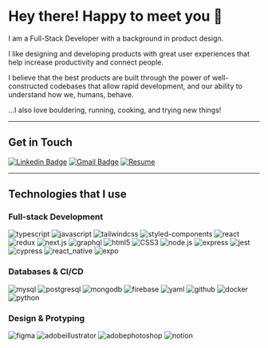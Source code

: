 # Hey there! Happy to meet you 🤠

I am a Full-Stack Developer with a background in product design.

I like designing and developing products with great user experiences that help increase productivity and connect people.

I believe that the best products are built through the power of well-constructed codebases that allow rapid development, and our ability to understand how we, humans, behave.

...I also love bouldering, running, cooking, and trying new things!

---

## Get in Touch

[![Linkedin Badge](https://img.shields.io/badge/-kennychow-blue?style=for-the-badge&logo=Linkedin&logoColor=white&link=https://www.linkedin.com/in/ktkennychow)](https://www.linkedin.com/in/ktkennychow/)
[![Gmail Badge](https://img.shields.io/badge/-ktkennychow@gmail.com-c14438?style=for-the-badge&logo=Gmail&logoColor=white&link=mailto:ktkennychow@gmail.com)](mailto:ktkennychow@gmail.com)
[![Resume](https://img.shields.io/badge/Resume-4285F4?style=for-the-badge&logo=googledrive&logoColor=white)](https://docs.google.com/document/d/1mbMRR4SPd-eNFf0irI68nCRGxiCdyRJrN1EJPvOPTvI/edit?usp=sharing)

---

## Technologies that I use

### Full-stack Development

![typescript](https://img.shields.io/badge/typescript-grey?style=for-the-badge&logo=typescript)
![javascript](https://img.shields.io/badge/javascript-grey?style=for-the-badge&logo=javascript)
![tailwindcss](https://img.shields.io/badge/tailwindcss-grey?style=for-the-badge&logo=tailwindcss)
![styled-components](https://img.shields.io/badge/styled--components-grey?style=for-the-badge&logo=styled-components)
![react](https://img.shields.io/badge/react-grey?style=for-the-badge&logo=react)
![redux](https://img.shields.io/badge/redux-grey?style=for-the-badge&logo=redux)
![next.js](https://img.shields.io/badge/next.js-grey?style=for-the-badge&logo=next.js)
![graphql](https://img.shields.io/badge/graphql-grey?style=for-the-badge&logo=graphql)
![html5](https://img.shields.io/badge/html5-grey?style=for-the-badge&logo=html5)
![CSS3](https://img.shields.io/badge/CSS3-grey?style=for-the-badge&logo=CSS3)
![node.js](https://img.shields.io/badge/node.js-grey?style=for-the-badge&logo=node.js)
![express](https://img.shields.io/badge/express-grey?style=for-the-badge&logo=express)
![jest](https://img.shields.io/badge/jest-grey?style=for-the-badge&logo=jest)
![cypress](https://img.shields.io/badge/cypress-grey?style=for-the-badge&logo=cypress)
![react_native](https://img.shields.io/badge/react_native-grey?style=for-the-badge&logo=react)
![expo](https://img.shields.io/badge/expo-grey?style=for-the-badge&logo=expo)

### Databases & CI/CD

![mysql](https://img.shields.io/badge/mysql-grey?style=for-the-badge&logo=mysql)
![postgresql](https://img.shields.io/badge/postgresql-grey?style=for-the-badge&logo=postgresql)
![mongodb](https://img.shields.io/badge/mongodb-grey?style=for-the-badge&logo=mongodb)
![firebase](https://img.shields.io/badge/firebase-grey?style=for-the-badge&logo=firebase)
![yaml](https://img.shields.io/badge/yaml-grey?style=for-the-badge&logo=yaml)
![github](https://img.shields.io/badge/github-grey?style=for-the-badge&logo=github)
![docker](https://img.shields.io/badge/docker-grey?style=for-the-badge&logo=docker)
![python](https://img.shields.io/badge/python-grey?style=for-the-badge&logo=python)

### Design & Protyping

![figma](https://img.shields.io/badge/figma-grey?style=for-the-badge&logo=figma)
![adobeillustrator](https://img.shields.io/badge/illustrator-grey?style=for-the-badge&logo=adobeillustrator)
![adobephotoshop](https://img.shields.io/badge/photoshop-grey?style=for-the-badge&logo=adobephotoshop)
![notion](https://img.shields.io/badge/notion-grey?style=for-the-badge&logo=notion)
